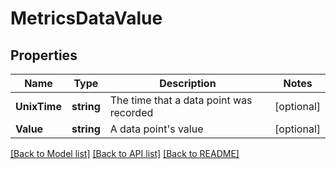 # MetricsDataValue

## Properties

Name | Type | Description | Notes
------------ | ------------- | ------------- | -------------
**UnixTime** | **string** | The time that a data point was recorded | [optional] 
**Value** | **string** | A data point&#39;s value | [optional] 

[[Back to Model list]](../README.md#documentation-for-models) [[Back to API list]](../README.md#documentation-for-api-endpoints) [[Back to README]](../README.md)


